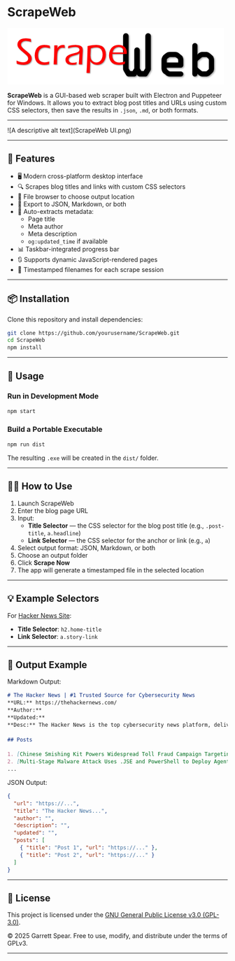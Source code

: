 # ScrapeWeb

![ScrapeWeb Logo](scrapeweb.png)

**ScrapeWeb** is a GUI-based web scraper built with Electron and Puppeteer for Windows. It allows you to extract blog post titles and URLs using custom CSS selectors, then save the results in `.json`, `.md`, or both formats.

---

![A descriptive alt text](ScrapeWeb UI.png)

---

## 🚀 Features

- 🖥️ Modern cross-platform desktop interface
- 🔍 Scrapes blog titles and links with custom CSS selectors
- 📁 File browser to choose output location
- 🧾 Export to JSON, Markdown, or both
- 🧠 Auto-extracts metadata:
  - Page title
  - Meta author
  - Meta description
  - `og:updated_time` if available
- 📊 Taskbar-integrated progress bar
- 🔃 Supports dynamic JavaScript-rendered pages
- 📌 Timestamped filenames for each scrape session

---

## 📦 Installation

Clone this repository and install dependencies:

```bash
git clone https://github.com/yourusername/ScrapeWeb.git
cd ScrapeWeb
npm install
```

---

## 🧪 Usage

### Run in Development Mode

```bash
npm start
```

### Build a Portable Executable

```bash
npm run dist
```

The resulting `.exe` will be created in the `dist/` folder.

---

## 🧑‍💻 How to Use

1. Launch ScrapeWeb
2. Enter the blog page URL
3. Input:
   - **Title Selector** — the CSS selector for the blog post title (e.g., `.post-title`, `a.headline`)
   - **Link Selector** — the CSS selector for the anchor or link (e.g., `a`)
4. Select output format: JSON, Markdown, or both
5. Choose an output folder
6. Click **Scrape Now**
7. The app will generate a timestamped file in the selected location

---

## 💡 Example Selectors

For [Hacker News Site](https://thehackernews.com/):

- **Title Selector**: `h2.home-title`
- **Link Selector**: `a.story-link`

---

## 📁 Output Example

Markdown Output:

```markdown
# The Hacker News | #1 Trusted Source for Cybersecurity News
**URL:** https://thehackernews.com/
**Author:** 
**Updated:** 
**Desc:** The Hacker News is the top cybersecurity news platform, delivering real-time updates, threat intelligence, data breach reports, expert analysis, and actionable insights for infosec professionals and decision-makers.

## Posts

1. [Chinese Smishing Kit Powers Widespread Toll Fraud Campaign Targeting U.S. Users in 8 States](https://thehackernews.com/2025/04/chinese-smishing-kit-behind-widespread.html)
2. [Multi-Stage Malware Attack Uses .JSE and PowerShell to Deploy Agent Tesla and XLoader](https://thehackernews.com/2025/04/multi-stage-malware-attack-uses-jse-and.html)
...
```

JSON Output:

```json
{
  "url": "https://...",
  "title": "The Hacker News...",
  "author": "",
  "description": "",
  "updated": "",
  "posts": [
    { "title": "Post 1", "url": "https://..." },
    { "title": "Post 2", "url": "https://..." }
  ]
}
```

---

## 📜 License

This project is licensed under the [GNU General Public License v3.0 (GPL-3.0)](https://www.gnu.org/licenses/gpl-3.0.html).

© 2025 Garrett Spear. Free to use, modify, and distribute under the terms of GPLv3.

---
